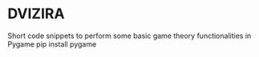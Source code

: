 # DVIZIRA
Short code snippets to perform some basic game theory functionalities in Pygame
pip install pygame
